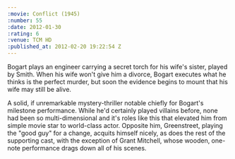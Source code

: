 ```yaml
--- 
:movie: Conflict (1945)
:number: 55
:date: 2012-01-30
:rating: 6
:venue: TCM HD
:published_at: 2012-02-20 19:22:54 Z
---
```

Bogart plays an engineer carrying a secret torch for his wife's sister, played by Smith. When his wife won't give him a divorce, Bogart executes what he thinks is the perfect murder, but soon the evidence begins to mount that his wife may still be alive. 

A solid, if unremarkable mystery-thriller notable chiefly for Bogart's milestone performance. While he'd certainly played villains before, none had been so multi-dimensional and it's roles like this that elevated him from simple movie star to world-class actor. Opposite him, Greenstreet, playing the "good guy" for a change, acquits himself nicely, as does the rest of the supporting cast, with the exception of Grant Mitchell, whose wooden, one-note performance drags down all of his scenes.